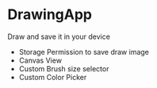 # DrawingApp

Draw and save it in your device

* Storage Permission to save draw image
* Canvas View
* Custom Brush size selector
* Custom Color Picker
